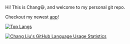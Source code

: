 Hi! This is Chang:laughing:, and welcome to my personal git repo.

Checkout my newest [app](https://deepnash.streamlit.app/)!


[![Top Langs](https://github-readme-stats.vercel.app/api?username=hellochang&theme=algolia&show_icons=true)](https://github.com/hellochang)

[![Chang Liu's GitHub Language Usage Statistics](https://github-readme-stats.vercel.app/api/top-langs?username=hellochang&hide=html,scss,stylus,blade,jupyter%20notebook,python,css,shell,batchfile,dockerfile,typescript&theme=algolia&show_icons=true)](https://github.com/hellochang)
